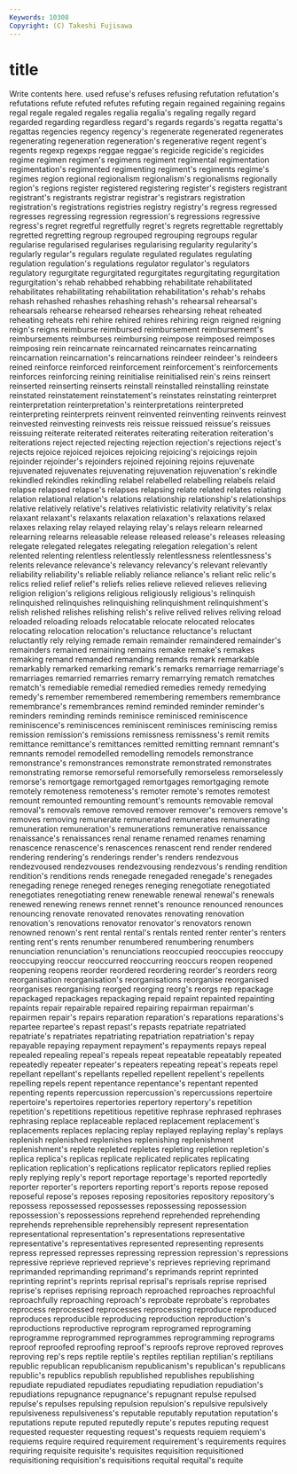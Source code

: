 ```yaml
---
Keywords: 10308 
Copyright: (C) Takeshi Fujisawa
---
```


# title

Write contents here.
used refuse's refuses refusing
refutation refutation's refutations refute refuted refutes refuting regain regained regaining
regains regal regale regaled regales regalia regalia's regaling regally regard
regarded regarding regardless regard's regards regards's regatta regatta's regattas regencies
regency regency's regenerate regenerated regenerates regenerating regeneration regeneration's regenerative regent
regent's regents regexp regexps reggae reggae's regicide regicide's regicides regime
regimen regimen's regimens regiment regimental regimentation regimentation's regimented regimenting regiment's
regiments regime's regimes region regional regionalism regionalism's regionalisms regionally region's
regions register registered registering register's registers registrant registrant's registrants registrar
registrar's registrars registration registration's registrations registries registry registry's regress regressed
regresses regressing regression regression's regressions regressive regress's regret regretful regretfully
regret's regrets regrettable regrettably regretted regretting regroup regrouped regrouping regroups
regular regularise regularised regularises regularising regularity regularity's regularly regular's regulars
regulate regulated regulates regulating regulation regulation's regulations regulator regulator's regulators
regulatory regurgitate regurgitated regurgitates regurgitating regurgitation regurgitation's rehab rehabbed rehabbing
rehabilitate rehabilitated rehabilitates rehabilitating rehabilitation rehabilitation's rehab's rehabs rehash rehashed
rehashes rehashing rehash's rehearsal rehearsal's rehearsals rehearse rehearsed rehearses rehearsing
reheat reheated reheating reheats rehi rehire rehired rehires rehiring reign
reigned reigning reign's reigns reimburse reimbursed reimbursement reimbursement's reimbursements reimburses
reimbursing reimpose reimposed reimposes reimposing rein reincarnate reincarnated reincarnates reincarnating
reincarnation reincarnation's reincarnations reindeer reindeer's reindeers reined reinforce reinforced reinforcement
reinforcement's reinforcements reinforces reinforcing reining reinitialise reinitialised rein's reins reinsert
reinserted reinserting reinserts reinstall reinstalled reinstalling reinstate reinstated reinstatement reinstatement's
reinstates reinstating reinterpret reinterpretation reinterpretation's reinterpretations reinterpreted reinterpreting reinterprets reinvent
reinvented reinventing reinvents reinvest reinvested reinvesting reinvests reis reissue reissued
reissue's reissues reissuing reiterate reiterated reiterates reiterating reiteration reiteration's reiterations
reject rejected rejecting rejection rejection's rejections reject's rejects rejoice rejoiced
rejoices rejoicing rejoicing's rejoicings rejoin rejoinder rejoinder's rejoinders rejoined rejoining
rejoins rejuvenate rejuvenated rejuvenates rejuvenating rejuvenation rejuvenation's rekindle rekindled rekindles
rekindling relabel relabelled relabelling relabels relaid relapse relapsed relapse's relapses
relapsing relate related relates relating relation relational relation's relations relationship
relationship's relationships relative relatively relative's relatives relativistic relativity relativity's relax
relaxant relaxant's relaxants relaxation relaxation's relaxations relaxed relaxes relaxing relay
relayed relaying relay's relays relearn relearned relearning relearns releasable release
released release's releases releasing relegate relegated relegates relegating relegation relegation's
relent relented relenting relentless relentlessly relentlessness relentlessness's relents relevance relevance's
relevancy relevancy's relevant relevantly reliability reliability's reliable reliably reliance reliance's
reliant relic relic's relics relied relief relief's reliefs relies relieve
relieved relieves relieving religion religion's religions religious religiously religious's relinquish
relinquished relinquishes relinquishing relinquishment relinquishment's relish relished relishes relishing relish's
relive relived relives reliving reload reloaded reloading reloads relocatable relocate
relocated relocates relocating relocation relocation's reluctance reluctance's reluctant reluctantly rely
relying remade remain remainder remaindered remainder's remainders remained remaining remains
remake remake's remakes remaking remand remanded remanding remands remark remarkable
remarkably remarked remarking remark's remarks remarriage remarriage's remarriages remarried remarries
remarry remarrying rematch rematches rematch's remediable remedial remedied remedies remedy
remedying remedy's remember remembered remembering remembers remembrance remembrance's remembrances remind
reminded reminder reminder's reminders reminding reminds reminisce reminisced reminiscence reminiscence's
reminiscences reminiscent reminisces reminiscing remiss remission remission's remissions remissness remissness's
remit remits remittance remittance's remittances remitted remitting remnant remnant's remnants
remodel remodelled remodelling remodels remonstrance remonstrance's remonstrances remonstrate remonstrated remonstrates
remonstrating remorse remorseful remorsefully remorseless remorselessly remorse's remortgage remortgaged remortgages
remortgaging remote remotely remoteness remoteness's remoter remote's remotes remotest remount
remounted remounting remount's remounts removable removal removal's removals remove removed
remover remover's removers remove's removes removing remunerate remunerated remunerates remunerating
remuneration remuneration's remunerations remunerative renaissance renaissance's renaissances renal rename renamed
renames renaming renascence renascence's renascences renascent rend render rendered rendering
rendering's renderings render's renders rendezvous rendezvoused rendezvouses rendezvousing rendezvous's rending
rendition rendition's renditions rends renegade renegaded renegade's renegades renegading renege
reneged reneges reneging renegotiate renegotiated renegotiates renegotiating renew renewable renewal
renewal's renewals renewed renewing renews rennet rennet's renounce renounced renounces
renouncing renovate renovated renovates renovating renovation renovation's renovations renovator renovator's
renovators renown renowned renown's rent rental rental's rentals rented renter
renter's renters renting rent's rents renumber renumbered renumbering renumbers renunciation
renunciation's renunciations reoccupied reoccupies reoccupy reoccupying reoccur reoccurred reoccurring reoccurs
reopen reopened reopening reopens reorder reordered reordering reorder's reorders reorg
reorganisation reorganisation's reorganisations reorganise reorganised reorganises reorganising reorged reorging reorg's
reorgs rep repackage repackaged repackages repackaging repaid repaint repainted repainting
repaints repair repairable repaired repairing repairman repairman's repairmen repair's repairs
reparation reparation's reparations reparations's repartee repartee's repast repast's repasts repatriate
repatriated repatriate's repatriates repatriating repatriation repatriation's repay repayable repaying repayment
repayment's repayments repays repeal repealed repealing repeal's repeals repeat repeatable
repeatably repeated repeatedly repeater repeater's repeaters repeating repeat's repeats repel
repellant repellant's repellants repelled repellent repellent's repellents repelling repels repent
repentance repentance's repentant repented repenting repents repercussion repercussion's repercussions repertoire
repertoire's repertoires repertories repertory repertory's repetition repetition's repetitions repetitious repetitive
rephrase rephrased rephrases rephrasing replace replaceable replaced replacement replacement's replacements
replaces replacing replay replayed replaying replay's replays replenish replenished replenishes
replenishing replenishment replenishment's replete repleted repletes repleting repletion repletion's replica
replica's replicas replicate replicated replicates replicating replication replication's replications replicator
replicators replied replies reply replying reply's report reportage reportage's reported
reportedly reporter reporter's reporters reporting report's reports repose reposed reposeful
repose's reposes reposing repositories repository repository's repossess repossessed repossesses repossessing
repossession repossession's repossessions reprehend reprehended reprehending reprehends reprehensible reprehensibly represent
representation representational representation's representations representative representative's representatives represented representing represents
repress repressed represses repressing repression repression's repressions repressive reprieve reprieved
reprieve's reprieves reprieving reprimand reprimanded reprimanding reprimand's reprimands reprint reprinted
reprinting reprint's reprints reprisal reprisal's reprisals reprise reprised reprise's reprises
reprising reproach reproached reproaches reproachful reproachfully reproaching reproach's reprobate reprobate's
reprobates reprocess reprocessed reprocesses reprocessing reproduce reproduced reproduces reproducible reproducing
reproduction reproduction's reproductions reproductive reprogram reprogramed reprograming reprogramme reprogrammed reprogrammes
reprogramming reprograms reproof reproofed reproofing reproof's reproofs reprove reproved reproves
reproving rep's reps reptile reptile's reptiles reptilian reptilian's reptilians republic
republican republicanism republicanism's republican's republicans republic's republics republish republished republishes
republishing repudiate repudiated repudiates repudiating repudiation repudiation's repudiations repugnance repugnance's
repugnant repulse repulsed repulse's repulses repulsing repulsion repulsion's repulsive repulsively
repulsiveness repulsiveness's reputable reputably reputation reputation's reputations repute reputed reputedly
repute's reputes reputing request requested requester requesting request's requests requiem
requiem's requiems require required requirement requirement's requirements requires requiring requisite
requisite's requisites requisition requisitioned requisitioning requisition's requisitions requital requital's requite
